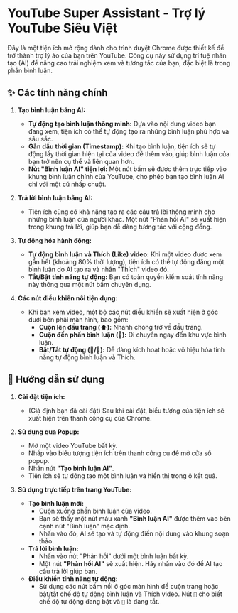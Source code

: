 # YouTube Super Assistant - Trợ lý YouTube Siêu Việt

Đây là một tiện ích mở rộng dành cho trình duyệt Chrome được thiết kế để trở thành trợ lý ảo của bạn trên YouTube. Công cụ này sử dụng trí tuệ nhân tạo (AI) để nâng cao trải nghiệm xem và tương tác của bạn, đặc biệt là trong phần bình luận.

## ✨ Các tính năng chính

1.  **Tạo bình luận bằng AI:**
    * **Tự động tạo bình luận thông minh:** Dựa vào nội dung video bạn đang xem, tiện ích có thể tự động tạo ra những bình luận phù hợp và sâu sắc.
    * **Gắn dấu thời gian (Timestamp):** Khi tạo bình luận, tiện ích sẽ tự động lấy thời gian hiện tại của video để thêm vào, giúp bình luận của bạn trở nên cụ thể và liên quan hơn.
    * **Nút "Bình luận AI" tiện lợi:** Một nút bấm sẽ được thêm trực tiếp vào khung bình luận chính của YouTube, cho phép bạn tạo bình luận AI chỉ với một cú nhấp chuột.

2.  **Trả lời bình luận bằng AI:**
    * Tiện ích cũng có khả năng tạo ra các câu trả lời thông minh cho những bình luận của người khác. Một nút "Phản hồi AI" sẽ xuất hiện trong khung trả lời, giúp bạn dễ dàng tương tác với cộng đồng.

3.  **Tự động hóa hành động:**
    * **Tự động bình luận và Thích (Like) video:** Khi một video được xem gần hết (khoảng 80% thời lượng), tiện ích có thể tự động đăng một bình luận do AI tạo ra và nhấn "Thích" video đó.
    * **Tắt/Bật tính năng tự động:** Bạn có toàn quyền kiểm soát tính năng này thông qua một nút bấm chuyên dụng.

4.  **Các nút điều khiển nổi tiện dụng:**
    * Khi bạn xem video, một bộ các nút điều khiển sẽ xuất hiện ở góc dưới bên phải màn hình, bao gồm:
        * **Cuộn lên đầu trang (⬆️):** Nhanh chóng trở về đầu trang.
        * **Cuộn đến phần bình luận (💬):** Di chuyển ngay đến khu vực bình luận.
        * **Bật/Tắt tự động (🤖/🚫):** Dễ dàng kích hoạt hoặc vô hiệu hóa tính năng tự động bình luận và Thích.

## 🚀 Hướng dẫn sử dụng

1.  **Cài đặt tiện ích:**
    * (Giả định bạn đã cài đặt) Sau khi cài đặt, biểu tượng của tiện ích sẽ xuất hiện trên thanh công cụ của Chrome.

2.  **Sử dụng qua Popup:**
    * Mở một video YouTube bất kỳ.
    * Nhấp vào biểu tượng tiện ích trên thanh công cụ để mở cửa sổ popup.
    * Nhấn nút **"Tạo bình luận AI"**.
    * Tiện ích sẽ tự động tạo một bình luận và hiển thị trong ô kết quả.

3.  **Sử dụng trực tiếp trên trang YouTube:**
    * **Tạo bình luận mới:**
        * Cuộn xuống phần bình luận của video.
        * Bạn sẽ thấy một nút màu xanh **"Bình luận AI"** được thêm vào bên cạnh nút "Bình luận" mặc định.
        * Nhấn vào đó, AI sẽ tạo và tự động điền nội dung vào khung soạn thảo.
    * **Trả lời bình luận:**
        * Nhấn vào nút "Phản hồi" dưới một bình luận bất kỳ.
        * Một nút **"Phản hồi AI"** sẽ xuất hiện. Hãy nhấn vào đó để AI tạo câu trả lời giúp bạn.
    * **Điều khiển tính năng tự động:**
        * Sử dụng các nút bấm nổi ở góc màn hình để cuộn trang hoặc bật/tắt chế độ tự động bình luận và Thích video. Nút `🤖` cho biết chế độ tự động đang bật và `🚫` là đang tắt.